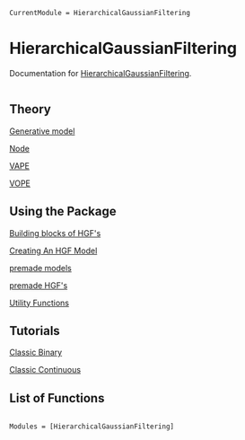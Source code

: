 ```@meta
CurrentModule = HierarchicalGaussianFiltering
```

# HierarchicalGaussianFiltering

Documentation for [HierarchicalGaussianFiltering](https://github.com/ilabcode/HierarchicalGaussianFiltering.jl).


```@contents
```

## Theory
[Generative model](theory/genmodel.md)

[Node](theory/node.md)

[VAPE](theory/vape.md)

[VOPE](theory/vope.md)

## Using the Package

[Building blocks of HGF's ](./markdowns/the_HGF_nodes.md)

[Creating An HGF Model](./markdowns/building_an_HGF.md)

[premade models](./markdowns/premade_models.md)

[premade HGF's](./markdowns/premade_HGF.md)

[Utility Functions](./markdowns/utility_functions.md)
## Tutorials

[Classic Binary](./markdowns/classic_binary.md)

[Classic Continuous](./markdowns/classic_usdchf.md)

## List of Functions

```@index
```

```@autodocs
Modules = [HierarchicalGaussianFiltering]
```
